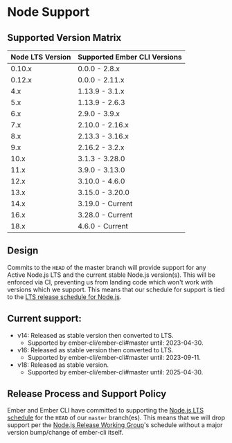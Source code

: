 # Node Support

## Supported Version Matrix

| Node LTS Version | Supported Ember CLI Versions |
|------------------|------------------------------|
| 0.10.x           | 0.0.0 - 2.8.x                |
| 0.12.x           | 0.0.0 - 2.11.x               |
| 4.x              | 1.13.9 - 3.1.x               |
| 5.x              | 1.13.9 - 2.6.3               |
| 6.x              | 2.9.0 - 3.9.x                |
| 7.x              | 2.10.0 - 2.16.x              |
| 8.x              | 2.13.3 - 3.16.x              |
| 9.x              | 2.16.2 - 3.2.x               |
| 10.x             | 3.1.3 - 3.28.0               |
| 11.x             | 3.9.0 - 3.13.0               |
| 12.x             | 3.10.0 - 4.6.0               |
| 13.x             | 3.15.0 - 3.20.0              |
| 14.x             | 3.19.0 - Current             |
| 16.x             | 3.28.0 - Current             |
| 18.x             | 4.6.0 - Current              |

## Design

Commits to the `HEAD` of the master branch will provide support for any Active
Node.js LTS and the current stable Node.js version(s).
This will be enforced via CI, preventing us from landing code which won't work
with versions which we support. This means that our schedule for support is
tied to the [LTS release schedule for
Node.js](https://github.com/nodejs/LTS#lts_schedule).

## Current support:

* v14: Released as stable version then converted to LTS.
  * Supported by ember-cli/ember-cli#master until: 2023-04-30.
* v16: Released as stable version then converted to LTS.
  * Supported by ember-cli/ember-cli#master until: 2023-09-11.
* v18: Released as stable version.
  * Supported by ember-cli/ember-cli#master until: 2025-04-30.

## Release Process and Support Policy

Ember and Ember CLI have committed to supporting the [Node.js LTS schedule](https://github.com/nodejs/LTS#lts-schedule)
for the `HEAD` of our `master` branch(es). This means that we will drop support
per the [Node.js Release Working Group](https://github.com/nodejs/Release)'s schedule without a major version
bump/change of ember-cli itself.
